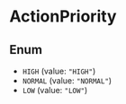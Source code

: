 # ActionPriority

## Enum

* `HIGH` (value: `"HIGH"`)
* `NORMAL` (value: `"NORMAL"`)
* `LOW` (value: `"LOW"`)
